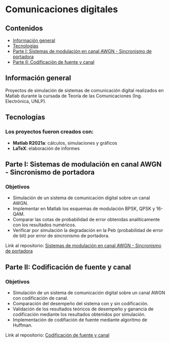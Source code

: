 # Comunicaciones digitales

## Contenidos
* [Información general](#informacion-general)
* [Tecnologías](#tecnologias)
* [Parte I: Sistemas de modulación en canal AWGN - Sincronismo de portadora](#parte-i-sistemas-de-modulación-en-canal-awgn---sincronismo-de-portadora)
* [Parte II: Codificación de fuente y canal](#parte-ii-codificación-de-fuente-y-canal)

## Información general
Proyectos de simulación de sistemas de comunicación digital realizados en Matlab durante la cursada de Teoría de las Comunicaciones (Ing. Electrónica, UNLP).

## Tecnologías
### Los proyectos fueron creados con:
* **Matlab R2021a**: cálculos, simulaciones y gráficos
* **LaTeX**: elaboración de informes

## Parte I: Sistemas de modulación en canal AWGN - Sincronismo de portadora
### Objetivos
* Simulación de un sistema de comunicación digital sobre un canal AWGN.
* Implementar en Matlab los esquemas de modulación BPSK, QPSK y 16-QAM.
* Comparar las cotas de probabilidad de error obtenidas analíticamente con los resultados numéricos.
* Verificar por simulación la degradación en la Peb (probabilidad de error de bit) por error de sincronismo de portadora.

Link al repositorio: [Sistemas de modulación en canal AWGN - Sincronismo de portadora](https://github.com/ivan-svetlich/digital-communications/tree/main/modulation-and-synchronization)

## Parte II: Codificación de fuente y canal
### Objetivos
* Simulación de un sistema de comunicación digital sobre un canal AWGN con codificación de
canal.
* Comparación del desempeño del sistema con y sin codificación.
* Validación de los resultados teóricos de desempeño y ganancia de codificación mediante los
resultados obtenidos por simulación.
* Implementación de codifiación de fuente mediante algoritmo de Huffman.

Link al repositorio: [Codificación de fuente y canal](https://github.com/ivan-svetlich/digital-communications/tree/main/source-and-channel-encoding)

